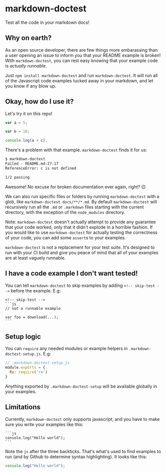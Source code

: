 # markdown-doctest
Test all the code in your markdown docs!

Why on earth?
---

As an open source developer, there are few things more embarassing than a user opening an issue to inform you that your README example is broken! With  `markdown-doctest`, you can rest easy knowing that your example code is *actually runnable*.

Just `npm install markdown-doctest` and run `markdown-doctest`. It will run all of the Javascript code examples tucked away in your markdown, and let you know if any blow up.

Okay, how do I use it?
---

Let's try it on this repo!

```js
var a = 5;

var b = 10;

console.log(a + c);
```

There's a problem with that example. `markdown-doctest` finds it for us:

```bash
$ markdown-doctest
Failed - README.md:27:17
ReferenceError: c is not defined

1/2 passing
```

Awesome! No excuse for broken documentation ever again, right? :wink:

We can also run specific files or folders by running `markdown-doctest` with a glob, like `markdown-doctest docs/**/*.md`. By default `markdown-doctest` will recursively run all the `.md` or `.markdown` files starting with the current directory, with the exception of the `node_modules` directory.

Note: `markdown-doctest` doesn't actually attempt to provide any guarantee that your code worked, only that it didn't explode in a horrible fashion. If you would like to use `markdown-doctest` for actually testing the correctness of your code, you can add some `assert`s to your examples.

`markdown-doctest` is not a replacement for your test suite. It's designed to run with your CI build and give you peace of mind that all of your examples are at least vaguely runnable.

I have a code example I don't want tested!
---
You can tell `markdown-doctest` to skip examples by adding `<!-- skip-test -->` before the example. E.g:

    <!-- skip-test -->
    ```js
    // not a runnable example

    var foo = download(...);
    ```

Setup logic
---

You can `require` any needed modules or example helpers in `.markdown-doctest-setup.js`. E.g:

<!-- skip-test -->
```js
// .markdown-doctest-setup.js
module.exports = {
  Rx: require('rx')
}
```

Anything exported by `.markdown-doctest-setup` will be available globally in your examples.

Limitations
---

Currently, `markdown-doctest` only supports javascript, and you have to make sure you write your examples like this:


    ```js
    console.log("Hello world");
    ```


Note the `js` after the three backticks. That's what's used to find examples to run (and by Github to determine syntax highlighting). It looks like this:

```js
console.log("Hello world");
```
